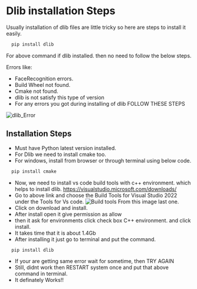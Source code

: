 
# Dlib installation Steps

Usually installation of dlib files are little tricky so here are steps to install it easily.
```bash 
  pip install dlib
```
For above command if dlib installed. then no need to follow the below steps.



Errors like:
- FaceRecognition errors.
- Build Wheel not found.
- Cmake not found.
- dlib is not satisfy this type of version
- For any  errors you got during installing of dlib FOLLOW THESE STEPS

![dlib_Error](https://github.com/user-attachments/assets/0b2bc1eb-6d26-4267-bbcc-0568b4525917)



## Installation Steps
- Must have Python latest version installed.
- For Dlib we need to install cmake too.
- For windows, install from browser or through terminal using below code.
```bash
  pip install cmake
```
- Now, we need to install vs code build tools with c++ environment. which helps to install dlib.
  https://visualstudio.microsoft.com/downloads/
- Go to above link and choose the Build Tools for Visual Studio 2022 under the Tools for Vs code.
![Build tools](https://github.com/user-attachments/assets/51d6f2b5-acb4-4962-8635-1f2f45eb0aa2)
From this image last one.
- Click on download and install.
- After install open it give permission as allow
- then it ask for environments click check box C++ environment. and click install.
- It takes time that it is about 1.4Gb
- After installing it just go to terminal and put the command.
```bash
  pip install dlib
```
- If your are getting same error wait for sometime, then TRY AGAIN
- Still, didnt work then RESTART system once and put that above command in terminal. 
- It definately Works!!